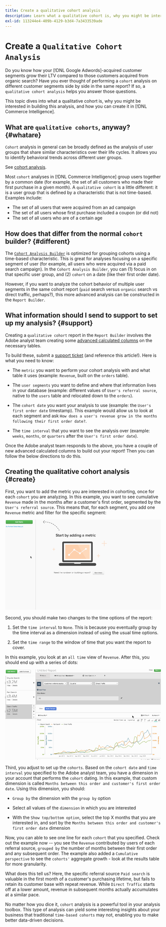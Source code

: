 ```yaml
---
title: Create a qualitative cohort analysis
description: Learn what a qualitative cohort is, why you might be interested in building this analysis, and how you can create it in Commerce Intelligence.
exl-id: 113244e4-409b-4129-b3d4-7a3433539ade
---
```

# Create a `Qualitative Cohort Analysis`

Do you know how your [!DNL Google Adwords]-acquired customer segments grow their LTV compared to those customers acquired from organic search? Have you ever thought of performing a `cohort` analysis on different customer segments side by side in the same report? If so, a `qualitative cohort analysis` helps you answer those questions.

This topic dives into what a qualitative cohort is, why you might be interested in building this analysis, and how you can create it in [!DNL Commerce Intelligence].

## What are `qualitative cohorts`, anyway? {#whatare}

`Cohort` analysis in general can be broadly defined as the analysis of user groups that share similar characteristics over their life cycles. It allows you to identify behavioral trends across different user groups.

See [cohort analysis](https://www.cohortanalysis.com/).

Most `cohort` analyses in [!DNL Commerce Intelligence] group users together by a common date (for example, the set of all customers who made their first purchase in a given month). A `qualitative cohort` is a little different: it is a user group that is defined by a characteristic that is not time-based. Examples include:

* The set of all users that were acquired from an ad campaign
* The set of all users whose first purchase included a coupon (or did not)
* The set of all users who are of a certain age

## How does that differ from the normal `cohort` builder? {#different}

The [`Cohort Analysis Builder`](../dev-reports/cohort-rpt-bldr.md) is optimized for grouping cohorts using a time-based characteristic. This is great for analyses focusing on a specific segment of user (for example, all users who were acquired via a paid search campaign). In the `Cohort Analysis Builder`, you can (1) focus in on that specific user group, and (2) `cohort` on a date (like their first order date).

However, if you want to analyze the cohort behavior of multiple user segments in the same cohort report (`paid` search versus `organic` search vs direct traffic, perhaps?), this more advanced analysis can be constructed in the `Report Builder`.

## What information should I send to support to set up my analysis? {#support}

Creating a `qualitative cohort` report in the `Report Builder` involves the Adobe analyst team creating some [advanced calculated columns](../data-warehouse-mgr/creating-calculated-columns.md) on the necessary tables.

To build these, submit a [support ticket](https://experienceleague.adobe.com/docs/commerce-knowledge-base/kb/troubleshooting/miscellaneous/mbi-service-policies.html?lang=en) (and reference this article!). Here is what you need to know:

* The `metric` you want to perform your cohort analysis with and what table it uses (example: `Revenue`, built on the `orders` table).

* The `user segments` you want to define and where that information lives in your database (example: different values of `User's referral source`, native to the `users` table and relocated down to the `orders`).

* The `cohort date` you want your analysis to use (example: the `User's first order date` timestamp). This example would allow us to look at each segment and ask `How does a user's revenue grow in the months following their first order date?`.

* The `time interval` that you want to see the analysis over (example: `weeks`, `months`, or `quarters` after the `User's first order date`).

Once the Adobe analyst team responds to the above, you have a couple of new advanced calculated columns to build out your report! Then you can follow the below directions to do this.

## Creating the qualitative cohort analysis {#create}

First, you want to add the metric you are interested in cohorting, once for each `cohort` you are analyzing. In this example, you want to see cumulative `Revenue` made in the months after a customer's first order, segmented by the `User's referral source`. This means that, for each segment, you add one `Revenue` metric and filter for the specific segment:

![](../../assets/qualcohort1.gif)

Second, you should make two changes to the time options of the report:

1. Set the `time interval` to `None`. This is because you eventually group by the time interval as a dimension instead of using the usual time options.

1. Set the `time range` to the window of time that you want the report to cover.

In this example, you look at an `all time` view of `Revenue`. After this, you should end up with a series of dots:

![](../../assets/qualcohort2.gif)

Third, you adjust to set up the `cohorts`. Based on the `cohort date` and `time interval` you specified to the Adobe analyst team, you have a dimension in your account that performs the `cohort` dating. In this example, that custom dimension is called `Months between this order and customer's first order date`. Using this dimension, you should:

* `Group by` the dimension with the `group by` option

* Select all values of the `dimension` in which you are interested

* With the `Show top/bottom option`, select the top X months that you are interested in, and sort by the `Months between this order and customer's first order date` dimension

Now, you can able to see one line for each `cohort` that you specified. Check out the example now -- you see the `Revenue` contributed by users of each referral source, `grouped by` the number of months between their first order and any subsequent order. The example also added a `Cumulative perspective` to see the `cohorts'` aggregate growth - look at the results table for more granularity.

What does this tell us? Here, the specific referral source `Paid search` is valuable in the first month of a customer's purchasing lifetime, but fails to retain its customer base with repeat revenue. While `Direct Traffic` starts off at a lower amount, revenue in subsequent months actually accumulates at a similar pace.

No matter how you dice it, `cohort` analysis is a powerful tool in your analysis toolbox. This type of analysis can yield some interesting insights about your business that traditional `time-based cohorts` may not, enabling you to make better data-driven decisions.
